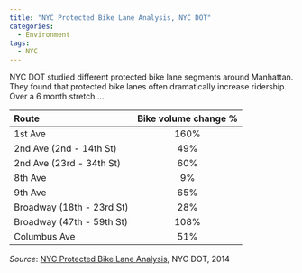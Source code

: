 ```yaml
---
title: "NYC Protected Bike Lane Analysis, NYC DOT"
categories:
  - Environment
tags:
  - NYC
---
```


NYC DOT studied different protected bike lane segments around Manhattan. They found that protected bike lanes often
dramatically increase ridership. Over a 6 month stretch ...

  | Route                     | Bike volume change %      |
  |:--------------------------|:-------------------------:|
  | 1st Ave                   | 160%                      |
  | 2nd Ave (2nd - 14th St)   | 49%                       |
  | 2nd Ave (23rd - 34th St)  | 60%                       |
  | 8th Ave                   | 9%                        |
  | 9th Ave                   | 65%                       |
  | Broadway (18th - 23rd St) | 28%                       |
  | Broadway (47th - 59th St) | 108%                      |
  | Columbus Ave              | 51%                       |

_Source_: [NYC Protected Bike Lane Analysis](/images/research/2014-09-nyc-pbl-analysis.pdf), NYC DOT, 2014